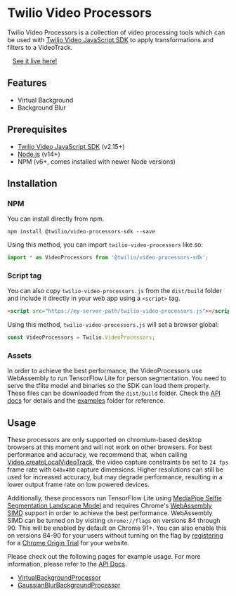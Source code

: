 # Twilio Video Processors

Twilio Video Processors is a collection of video processing tools which can be used with [Twilio Video JavaScript SDK](https://github.com/twilio/twilio-video.js) to apply transformations and filters to a VideoTrack.

&nbsp;&nbsp; [See it live here!](https://twilio.github.io/twilio-video-processors.js/examples/virtualbackground/)

## Features

- Virtual Background
- Background Blur

## Prerequisites

* [Twilio Video JavaScript SDK](https://github.com/twilio/twilio-video.js) (v2.15+)
* [Node.js](https://nodejs.org) (v14+)
* NPM (v6+, comes installed with newer Node versions)

## Installation

### NPM

You can install directly from npm.

```
npm install @twilio/video-processors-sdk --save
```

Using this method, you can import `twilio-video-processors` like so:

```ts
import * as VideoProcessors from '@twilio/video-processors-sdk';
```

### Script tag

You can also copy `twilio-video-processors.js` from the `dist/build` folder and include it directly in your web app using a `<script>` tag.

 ```html
 <script src="https://my-server-path/twilio-video-processors.js"></script>
 ```

 Using this method, `twilio-video-processors.js` will set a browser global:
 
 ```ts
 const VideoProcessors = Twilio.VideoProcessors;
 ```

### Assets

In order to achieve the best performance, the VideoProcessors use WebAssembly to run TensorFlow Lite for person segmentation. You need to serve the tflite model and binaries so the SDK can load them properly. These files can be downloaded from the `dist/build` folder. Check the [API docs](https://twilio.github.io/twilio-video-processors.js/interfaces/virtualbackgroundprocessoroptions.html#assetspath) for details and the [examples](https://github.com/twilio/twilio-video-processors.js/tree/master/examples) folder for reference.

## Usage

These processors are only supported on chromium-based desktop browsers at this moment and will not work on other browsers. For best performance and accuracy, we recommend that, when calling [Video.createLocalVideoTrack](https://sdk.twilio.com/js/video/releases/2.13.1/docs/module-twilio-video.html#.createLocalVideoTrack__anchor), the video capture constraints be set to `24 fps` frame rate with `640x480` capture dimensions. Higher resolutions can still be used for increased accuracy, but may degrade performance, resulting in a lower output frame rate on low powered devices.

Additionally, these processors run TensorFlow Lite using [MediaPipe Selfie Segmentation Landscape Model](https://drive.google.com/file/d/1dCfozqknMa068vVsO2j_1FgZkW_e3VWv/preview) and requires Chrome's [WebAssembly SIMD](https://v8.dev/features/simd) support in order to achieve the best performance. WebAssembly SIMD can be turned on by visiting `chrome://flags` on versions 84 through 90. This will be enabled by default on Chrome 91+. You can also enable this on versions 84-90 for your users without turning on the flag by [registering](https://developer.chrome.com/origintrials/#/trials/active) for a [Chrome Origin Trial](http://googlechrome.github.io/OriginTrials/developer-guide.html#:~:text=You%20can%20opt%20any%20page,a%20token%20for%20your%20origin.&text=NOTE%3A,tokens%20for%20a%20given%20page.) for your website.

Please check out the following pages for example usage. For more information, please refer to the [API Docs](https://twilio.github.io/twilio-video-processors.js/).

* [VirtualBackgroundProcessor](https://twilio.github.io/twilio-video-processors.js/classes/virtualbackgroundprocessor.html)
* [GaussianBlurBackgroundProcessor](https://twilio.github.io/twilio-video-processors.js/classes/gaussianblurbackgroundprocessor.html)
